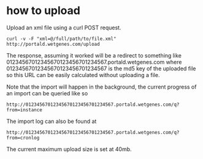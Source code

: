 # how to upload


Upload an xml file using a curl POST request.

	curl -v -F "xml=@/full/path/to/file.xml" http://portald.wetgenes.com/upload

The response, assuming it worked will be a redirect to something like 
01234567012345670123456701234567.portald.wetgenes.com where 
01234567012345670123456701234567 is the md5 key of the uploaded file so 
this URL can be easily calculated without uploading a file.

Note that the import will happen in the background, the current 
progress of an import can be queried like so

	http://01234567012345670123456701234567.portald.wetgenes.com/q?from=instance

The import log can also be found at

	http://01234567012345670123456701234567.portald.wetgenes.com/q?from=cronlog
	
The current maximum upload size is set at 40mb.

